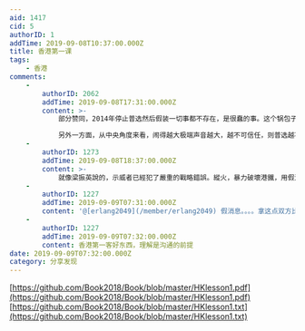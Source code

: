 ```yaml
---
aid: 1417
cid: 5
authorID: 1
addTime: 2019-09-08T10:37:00.000Z
title: 香港第一课
tags:
    - 香港
comments:
    -
        authorID: 2062
        addTime: 2019-09-08T17:31:00.000Z
        content: >-
            部分赞同，2014年停止普选然后假装一切事都不存在，是很蠢的事。这个锅包子得背。  

            另外一方面，从中央角度来看，闹得越大极端声音越大，越不可信任，则普选越不可行。例如这次，明显是在贸易战中捅了一刀。如果反对派有更大的权力后，会不会在下一个节点再捅一刀呢？而且部分人并不讳言与外部势力的连结，甚至主动追求外来势力参与，这个能让中央放心吗？这都是很现实的问题
    -
        authorID: 1273
        addTime: 2019-09-08T18:37:00.000Z
        content: >-
            就像梁振英說的，示威者已經犯了嚴重的戰略錯誤。縱火，暴力破壞港鐵，用假消息鼓惑民眾，向美國請願。這些都是讓人不齒。很難相信香港搞不可控的普選能有什麼好結果。
    -
        authorID: 1227
        addTime: 2019-09-09T07:31:00.000Z
        content: '@[erlang2049](/member/erlang2049) 假消息。。。。拿这点双方比烂的话，示威者真的比不上ccp'
    -
        authorID: 1227
        addTime: 2019-09-09T07:32:00.000Z
        content: 香港第一客好东西，理解是沟通的前提
date: 2019-09-09T07:32:00.000Z
category: 分享发现
---
```


[https://github.com/Book2018/Book/blob/master/HKlesson1.pdf](https://github.com/Book2018/Book/blob/master/HKlesson1.pdf)  
[https://github.com/Book2018/Book/blob/master/HKlesson1.txt](https://github.com/Book2018/Book/blob/master/HKlesson1.txt)
